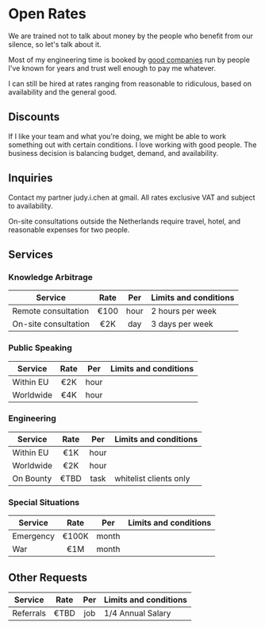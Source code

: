 # Open Rates

We are trained not to talk about money by the people who benefit from our silence, so let's talk about it.

Most of my engineering time is booked by [good companies](https://github.com/ElDragonRojo/good) run by people I've known for years and trust well enough to pay me whatever.

I can still be hired at rates ranging from reasonable to ridiculous, based on availability and the general good.

## Discounts

If I like your team and what you're doing, we might be able to work something out with certain conditions. I love working with good people. The business decision is balancing budget, demand, and availability.

## Inquiries

Contact my partner judy.i.chen at gmail. All rates exclusive VAT and subject to availability.

On-site consultations outside the Netherlands require travel, hotel, and reasonable expenses for two people.

## Services

### Knowledge Arbitrage

| Service | Rate | Per | Limits and conditions
| ------- | :--: | :-: | ---------------------
| Remote consultation | €100 | hour | 2 hours per week 
| On-site consultation | €2K | day | 3 days per week


### Public Speaking

| Service | Rate | Per | Limits and conditions
| ------- | :--: | :-: | ---------------------
| Within EU | €2K | hour | 
| Worldwide | €4K | hour | 


### Engineering

| Service | Rate | Per | Limits and conditions
| ------- | :--: | :-: | ---------------------
| Within EU | €1K | hour | 
| Worldwide | €2K | hour | 
| On Bounty | €TBD | task | whitelist clients only


### Special Situations

| Service | Rate | Per | Limits and conditions
| ------- | :--: | :-: | ---------------------
| Emergency | €100K | month | 
| War | €1M | month | 


## Other Requests

| Service | Rate | Per | Limits and conditions
| ------- | :--: | :-: | ---------------------
| Referrals | €TBD | job | 1/4 Annual Salary
